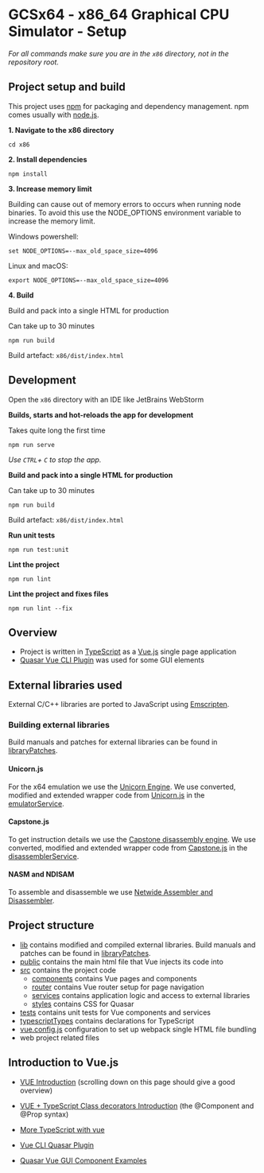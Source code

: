 # GCSx64 - x86_64 Graphical CPU Simulator - Setup

*For all commands make sure you are in the `x86` directory, not in the repository root.*

## Project setup and build
This project uses [npm](https://www.npmjs.com/) for packaging and dependency management. npm comes usually with [node.js](https://nodejs.org/en/).

**1. Navigate to the x86 directory**
```
cd x86
```

**2. Install dependencies**

```
npm install
```
**3. Increase memory limit**

Building can cause out of memory errors to occurs when running node binaries. To avoid this use the NODE_OPTIONS environment variable to increase the memory limit. 

Windows powershell:
```
set NODE_OPTIONS=--max_old_space_size=4096
```

Linux and macOS:
```
export NODE_OPTIONS=--max_old_space_size=4096
```

**4. Build**

Build and pack into a single HTML for production

Can take up to 30 minutes
```
npm run build
```
Build artefact: ```x86/dist/index.html```

## Development

Open the `x86` directory with an IDE like JetBrains WebStorm

**Builds, starts and hot-reloads the app for development**

Takes quite long the first time
```
npm run serve
```
*Use `CTRL`+ `C` to stop the app.*

**Build and pack into a single HTML for production**

Can take up to 30 minutes
```
npm run build
```
Build artefact: ```x86/dist/index.html```

**Run unit tests**

```
npm run test:unit
```

**Lint the project**

```
npm run lint
```

**Lint the project and fixes files**

```
npm run lint --fix
```


## Overview


- Project is written in [TypeScript](https://www.typescriptlang.org) as a [Vue.js](https://vuejs.org/) single page application
- [Quasar Vue CLI Plugin](https://quasar.dev/start/vue-cli-plugin) was used for some GUI elements




## External libraries used

External C/C++ libraries are ported to JavaScript using [Emscripten](https://emscripten.org/).

### Building external libraries
Build manuals and patches for external libraries can be found in [libraryPatches](libraryPatches).

#### Unicorn.js

For the x64 emulation we use the [Unicorn Engine](https://www.unicorn-engine.org/). 
We use converted, modified and extended wrapper code from [Unicorn.js](https://github.com/AlexAltea/unicorn.js/blob/7ccd46b951f1df4c35f540acc5d5bc030a6f593d/src/unicorn-wrapper.js) in the [emulatorService](src/services/emulator/emulatorService.ts).

#### Capstone.js

To get instruction details we use the [Capstone disassembly engine](http://www.capstone-engine.org/).
We use converted, modified and extended wrapper code from [Capstone.js](https://github.com/AlexAltea/capstone.js/blob/75c34477675318ab3423a0c8236eb96b8abed39b/src/capstone-wrapper.js) in the [disassemblerService](src/services/disassembler/disassemblerService.ts).

#### NASM and NDISAM

To assemble and disassemble we use [Netwide Assembler and Disassembler](https://www.nasm.us).

## Project structure
- [lib](lib) contains modified and compiled external libraries. Build manuals and patches can be found in [libraryPatches](libraryPatches).
- [public](public) contains the main html file that Vue injects its code into
- [src](src) contains the project code
    - [components](src/components) contains Vue pages and components
    - [router](src/router) contains Vue router setup for page navigation
    - [services](src/services) contains application logic and access to external libraries
    - [styles](src/styles) contains CSS for Quasar
- [tests](tests) contains unit tests for Vue components and services
- [typescriptTypes](typescriptTypes) contains declarations for TypeScript
- [vue.config.js](vue.config.js) configuration to set up webpack single HTML file bundling
- web project related files


## Introduction to Vue.js

- [VUE Introduction](https://vuejs.org/v2/guide/index.html) (scrolling down on this page should give a good overview)

- [VUE + TypeScript Class decorators Introduction](https://www.sitepoint.com/class-based-vue-js-typescript/) (the @Component and @Prop syntax)

- [More TypeScript with vue](https://ordina-jworks.github.io/frontend/2019/03/04/vue-with-typescript.html)

- [Vue CLI Quasar Plugin](https://quasar.dev/start/vue-cli-plugin)

- [Quasar Vue GUI Component Examples](https://quasar.dev/vue-components/button)
